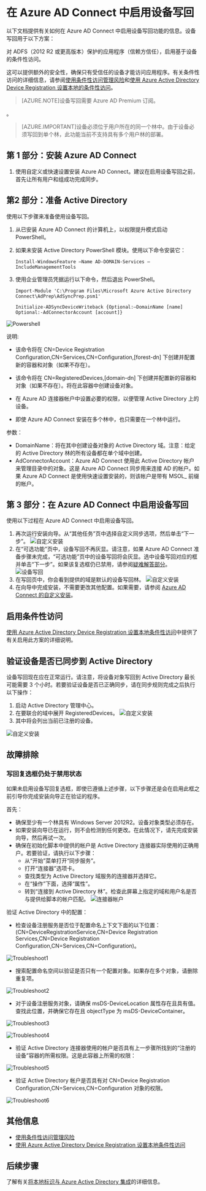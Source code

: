 <properties 
	pageTitle="在 Azure AD Connect 中启用设备写回" 
	description="本文档详细说明如何使用 Azure AD Connect 启用设备写回功能" 
	services="active-directory" 
	documentationCenter="" 
	authors="billmath" 
	manager="msStevenPo" 
	editor="curtand"/>

<tags 
	ms.service="active-directory"  
	ms.date="12/18/2015"
	wacn.date="01/29/2016"/>

# 在 Azure AD Connect 中启用设备写回

以下文档提供有关如何在 Azure AD Connect 中启用设备写回功能的信息。设备写回用于以下方案：

对 ADFS（2012 R2 或更高版本）保护的应用程序（信赖方信任），启用基于设备的条件性访问。

这可以提供额外的安全性，确保只有受信任的设备才能访问应用程序。有关条件性访问的详细信息，请参阅[使用条件性访问管理风险](/documentation/articles/active-directory-conditional-access)和[使用 Azure Active Directory Device Registration 设置本地的条件性访问](https://msdn.microsoft.com/library/azure/dn788908.aspx)。

>[AZURE.NOTE]设备写回需要 Azure AD Premium 订阅。

。

>[AZURE.IMPORTANT]设备必须位于用户所在的同一个林中。由于设备必须写回到单个林，此功能当前不支持具有多个用户林的部署。

## 第 1 部分：安装 Azure AD Connect
1. 使用自定义或快速设置安装 Azure AD Connect。建议在启用设备写回之前，首先让所有用户和组成功完成同步。

## 第2 部分：准备 Active Directory
使用以下步骤来准备使用设备写回。

1.	从已安装 Azure AD Connect 的计算机上，以权限提升模式启动 PowerShell。

2.	如果未安装 Active Directory PowerShell 模块。使用以下命令安装它：

	`Install-WindowsFeature –Name AD-DOMAIN-Services –IncludeManagementTools`

3.	使用企业管理员凭据运行以下命令，然后退出 PowerShell。

	`Import-Module 'C:\Program Files\Microsoft Azure Active Directory Connect\AdPrep\AdSyncPrep.psm1'`

	`Initialize-ADSyncDeviceWriteback {Optional:–DomainName [name] Optional:-AdConnectorAccount [account]}`


![Powershell](./media/active-directory-aadconnect-get-started-custom-device-writeback/powershell.png)

说明:

- 该命令将在 CN=Device Registration Configuration,CN=Services,CN=Configuration,[forest-dn] 下创建并配置新的容器和对象（如果不存在）。
- 该命令将在 CN=RegisteredDevices,[domain-dn] 下创建并配置新的容器和对象（如果不存在）。将在此容器中创建设备对象。
- 在 Azure AD 连接器帐户中设置必要的权限，以便管理 Active Directory 上的设备。



- 即使 Azure AD Connect 安装在多个林中，也只需要在一个林中运行。

参数：

- DomainName：将在其中创建设备对象的 Active Directory 域。注意：给定的 Active Directory 林的所有设备都在单个域中创建。
- AdConnectorAccount：Azure AD Connect 使用此 Active Directory 帐户来管理目录中的对象。这是 Azure AD Connect 同步用来连接 AD 的帐户。如果 Azure AD Connect 是使用快速设置安装的，则该帐户是带有 MSOL\_ 前缀的帐户。

## 第 3 部分：在 Azure AD Connect 中启用设备写回
使用以下过程在 Azure AD Connect 中启用设备写回。

1.	再次运行安装向导。从“其他任务”页中选择自定义同步选项，然后单击“下一步”。
![自定义安装](./media/active-directory-aadconnect-get-started-custom-device-writeback/devicewriteback2.png)
2.	在“可选功能”页中，设备写回不再灰显。请注意，如果 Azure AD Connect 准备步骤未完成，“可选功能”页中的设备写回将会灰显。选中设备写回对应的框并单击“下一步”。如果该复选框仍已禁用，请参阅[疑难解答部分](#the-writeback-checkbox-is-still-disabled)。
![设备写回](./media/active-directory-aadconnect-get-started-custom-device-writeback/devicewriteback3.png)
3.	在写回页中，你会看到提供的域是默认的设备写回林。
![自定义安装](./media/active-directory-aadconnect-get-started-custom-device-writeback/devicewriteback4.png)
4.	在向导中完成安装，不需要更改其他配置。如果需要，请参阅 [Azure AD Connect 的自定义安装](active-directory-aadconnect-get-started-custom.md)。



## 启用条件性访问
[使用 Azure Active Directory Device Registration 设置本地条件性访问](https://msdn.microsoft.com/library/azure/dn788908.aspx)中提供了有关启用此方案的详细说明。

## 验证设备是否已同步到 Active Directory
设备写回现在应在正常运行。请注意，将设备对象写回到 Active Directory 最长可能需要 3 个小时。若要验证设备是否已正确同步，请在同步规则完成之后执行以下操作：

1.	启动 Active Directory 管理中心。
2.	在要联合的域中展开 RegisteredDevices。
![自定义安装](./media/active-directory-aadconnect-get-started-custom-device-writeback/devicewriteback5.png)
3.	其中将会列出当前已注册的设备。

![自定义安装](./media/active-directory-aadconnect-get-started-custom-device-writeback/devicewriteback6.png)

## 故障排除

### 写回复选框仍处于禁用状态
如果未启用设备写回复选框，即使已遵循上述步骤，以下步骤还是会在启用此框之前引导你完成安装向导正在验证的程序。

首先：

- 确保至少有一个林具有 Windows Server 2012R2。设备对象类型必须存在。
- 如果安装向导已在运行，则不会检测到任何更改。在此情况下，请先完成安装向导，然后再试一次。
- 确保在初始化脚本中提供的帐户是 Active Directory 连接器实际使用的正确用户。若要验证，请执行以下步骤：
	- 从“开始”菜单打开“同步服务”。
	- 打开“连接器”选项卡。
	- 查找类型为 Active Directory 域服务的连接器并选择它。
	- 在“操作”下面，选择“属性”。
	- 转到“连接到 Active Directory 林”。检查此屏幕上指定的域和用户名是否与提供给脚本的帐户匹配。
![连接器帐户](./media/active-directory-aadconnect-get-started-custom-device-writeback/connectoraccount.png)

验证 Active Directory 中的配置：
- 检查设备注册服务是否位于配置命名上下文下面的以下位置：(CN=DeviceRegistrationService,CN=Device Registration Services,CN=Device Registration Configuration,CN=Services,CN=Configuration)。

![Troubleshoot1](./media/active-directory-aadconnect-get-started-custom-device-writeback/troubleshoot1.png)

- 搜索配置命名空间以验证是否只有一个配置对象。如果存在多个对象，请删除重复项。

![Troubleshoot2](./media/active-directory-aadconnect-get-started-custom-device-writeback/troubleshoot2.png)

- 对于设备注册服务对象，请确保 msDS-DeviceLocation 属性存在且具有值。查找此位置，并确保它存在且 objectType 为 msDS-DeviceContainer。

![Troubleshoot3](./media/active-directory-aadconnect-get-started-custom-device-writeback/troubleshoot3.png)

![Troubleshoot4](./media/active-directory-aadconnect-get-started-custom-device-writeback/troubleshoot4.png)

- 验证 Active Directory 连接器使用的帐户是否具有上一步骤所找到的“注册的设备”容器的所需权限。这是此容器上所需的权限：

![Troubleshoot5](./media/active-directory-aadconnect-get-started-custom-device-writeback/troubleshoot5.png)

- 验证 Active Directory 帐户是否具有对 CN=Device Registration Configuration,CN=Services,CN=Configuration 对象的权限。

![Troubleshoot6](./media/active-directory-aadconnect-get-started-custom-device-writeback/troubleshoot6.png)

## 其他信息
- [使用条件性访问管理风险](active-directory-conditional-access.md)
- [使用 Azure Active Directory Device Registration 设置本地条件性访问](https://msdn.microsoft.com/library/azure/dn788908.aspx)

## 后续步骤
了解有关[将本地标识与 Azure Active Directory 集成](/documentation/articles/active-directory-aadconnect)的详细信息。

<!---HONumber=Mooncake_0118_2016-->